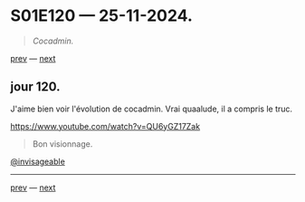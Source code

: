 # S01E120 — 25-11-2024.

> *Cocadmin.*

[prev](S01E119-24-11-2024.md) — [next](S01E121-26-11-2024.md)     

## jour 120.

J'aime bien voir l'évolution de cocadmin. Vrai quaalude, il a compris le truc.

https://www.youtube.com/watch?v=QU6yGZ17Zak

> Bon visionnage.

[@invisageable](https://twitter.com/invisageable)   

---

[prev](S01E119-24-11-2024.md) — [next](S01E121-26-11-2024.md)   

